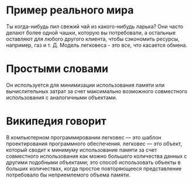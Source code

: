 # Пример реального мира
Ты когда-нибудь пил свежий чай из какого-нибудь ларька? Они часто делают более одной чашки, которую вы потребовали, а остальные оставляют для любого другого клиента, чтобы сэкономить ресурсы, например, газ и т. Д. Модель легковеса - это все, что касается обмена.
# Простыми словами
Он используется для минимизации использования памяти или вычислительных затрат за счет максимально возможного совместного использования с аналогичными объектами.
# Википедия говорит
В компьютерном программировании легковес — это шаблон проектирования программного обеспечения. легковес — это объект, который сводит к минимуму использование памяти за счет совместного использования как можно большего количества данных с другими подобными объектами; это способ использовать объекты в больших количествах, когда простое повторяющееся представление потребовало бы неприемлемого объема памяти.
